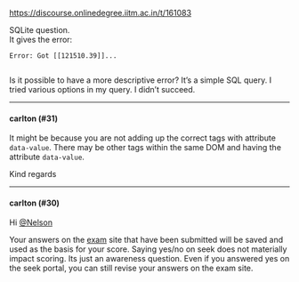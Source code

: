 https://discourse.onlinedegree.iitm.ac.in/t/161083

SQLite question.<br/>
It gives the error:</p>
<pre><code class="lang-auto">Error: Got [[121510.39]]...

</code></pre>
<p>Is it possible to have a more descriptive error? It’s a simple SQL query. I tried various options in my query. I didn’t succeed. </p><hr>

<h4>carlton (#31)</h4>
<p>It might be because you are not adding up the correct tags with attribute <code>data-value</code>. There may be other tags within the same DOM and having the attribute <code>data-value</code>.</p>
<p>Kind regards</p><hr>

<h4>carlton (#30)</h4>
<p>Hi <a class="mention" href="/u/nelson">@Nelson</a></p>
<p>Your answers on the <a href="https://exam.sanand.workers.dev/" rel="noopener nofollow ugc">exam</a> site that have been submitted will be saved and used as the basis for your score. Saying yes/no on seek does not materially impact scoring. Its just an awareness question. Even if you answered yes on the seek portal, you can still revise your answers on the exam site.